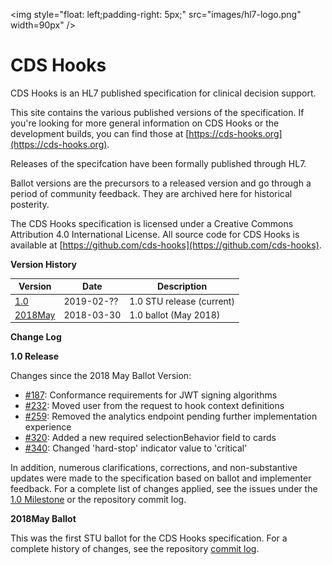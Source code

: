 <img style="float: left;padding-right: 5px;" src="images/hl7-logo.png" width=90px" />


# CDS Hooks

CDS Hooks is an HL7 published specification for clinical decision support.

This site contains the various published versions of the specification. If you're looking for more general information on CDS Hooks or the development builds, you can find those at [https://cds-hooks.org](https://cds-hooks.org).

Releases of the specifcation have been formally published through HL7.

Ballot versions are the precursors to a released version and go through a period of community feedback. They are archived here for historical posterity.

The CDS Hooks specification is licensed under a Creative Commons Attribution 4.0 International License. All source code for CDS Hooks is available at [https://github.com/cds-hooks](https://github.com/cds-hooks).

**Version History**

| Version                    | Date       | Description |
| -------------------------- | ---------- | ----------- |
| [1.0](1.0/)                | 2019-02-?? | 1.0 STU release (current) |
| [2018May](ballots/2018May) | 2018-03-30 | 1.0 ballot (May 2018) |

**Change Log**

**1.0 Release**

Changes since the 2018 May Ballot Version:

* [#187](https://github.com/cds-hooks/docs/issues/187): Conformance requirements for JWT signing algorithms
* [#232](https://github.com/cds-hooks/docs/issues/232): Moved user from the request to hook context definitions
* [#259](https://github.com/cds-hooks/docs/issues/259): Removed the analytics endpoint pending further implementation experience
* [#320](https://github.com/cds-hooks/docs/issues/320): Added a new required selectionBehavior field to cards
* [#340](https://github.com/cds-hooks/docs/issues/340): Changed 'hard-stop' indicator value to 'critical'

In addition, numerous clarifications, corrections, and non-substantive updates were made to the specification based on ballot and implementer feedback. For a complete list of changes applied, see the issues under the [1.0 Milestone](https://github.com/cds-hooks/docs/issues?q=is%3Aissue+is%3Aclosed+milestone%3A1.0) or the repository commit log.

**2018May Ballot**

This was the first STU ballot for the CDS Hooks specification. For a complete history of changes, see the repository [commit log](https://github.com/cds-hooks/docs/commits/master).
